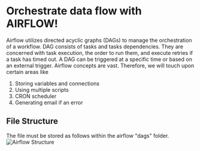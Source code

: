 # Orchestrate data flow with AIRFLOW!
Airflow utilizes directed acyclic graphs (DAGs) to manage the orchestration of a workflow. 
DAG consists of tasks and tasks dependencies. They are concerned with task execution, the order to run them, and execute retries if a 
task has timed out. A DAG can be triggered at a specific time or based on an external trigger. Airflow concepts are vast. Therefore, 
we will touch upon certain areas like

1.	Storing variables and connections
2.	Using multiple scripts
3.	CRON scheduler
4.	Generating email if an error

## File Structure 
The file must be stored as follows within the airflow "dags" folder.<br>
![Airflow Structure](https://user-images.githubusercontent.com/64312327/159173544-a944a9dd-2b64-4824-bf2a-7a1731fc0b05.jpg)